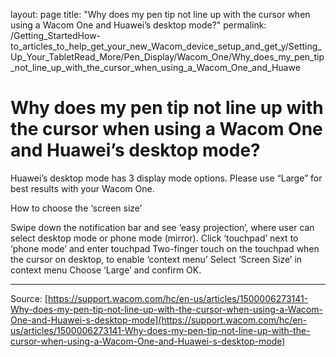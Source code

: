 layout: page
title: "Why does my pen tip not line up with the cursor when using a Wacom One and Huawei’s desktop mode?"
permalink: /Getting_StartedHow-to_articles_to_help_get_your_new_Wacom_device_setup_and_get_y/Setting_Up_Your_TabletRead_More/Pen_Display/Wacom_One/Why_does_my_pen_tip_not_line_up_with_the_cursor_when_using_a_Wacom_One_and_Huawe

# Why does my pen tip not line up with the cursor when using a Wacom One and Huawei’s desktop mode?

Huawei’s desktop mode has 3 display mode options. Please use “Large” for best results with your Wacom One. 


How to choose the ‘screen size’

Swipe down the notification bar and see ‘easy projection’, where user can select desktop mode or phone mode (mirror).
Click ‘touchpad’ next to ‘phone mode’ and enter touchpad
Two-finger touch on the touchpad when the cursor on desktop, to enable ‘context menu’
Select ‘Screen Size’ in context menu
Choose ‘Large’ and confirm OK.

---
Source: [https://support.wacom.com/hc/en-us/articles/1500006273141-Why-does-my-pen-tip-not-line-up-with-the-cursor-when-using-a-Wacom-One-and-Huawei-s-desktop-mode](https://support.wacom.com/hc/en-us/articles/1500006273141-Why-does-my-pen-tip-not-line-up-with-the-cursor-when-using-a-Wacom-One-and-Huawei-s-desktop-mode)
